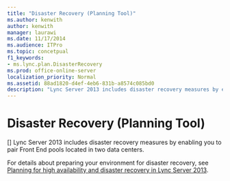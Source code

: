 ```yaml
---
title: "Disaster Recovery (Planning Tool)"
ms.author: kenwith
author: kenwith
manager: laurawi
ms.date: 11/17/2014
ms.audience: ITPro
ms.topic: concetpual
f1_keywords:
- ms.lync.plan.DisasterRecovery
ms.prod: office-online-server
localization_priority: Normal
ms.assetid: 88ad1820-d4ef-4eb6-831b-a8574c085bd0
description: "Lync Server 2013 includes disaster recovery measures by enabling you to pair Front End pools located in two data centers."
---
```


# Disaster Recovery (Planning Tool)
[]
Lync Server 2013 includes disaster recovery measures by enabling you to pair Front End pools located in two data centers.
  
For details about preparing your environment for disaster recovery, see [Planning for high availability and disaster recovery in Lync Server 2013](planning-for-high-availability-and-disaster-recovery.md).
  

